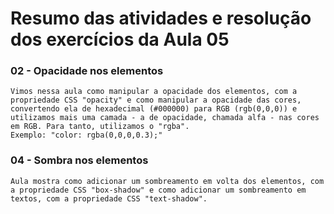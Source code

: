 # Resumo das atividades e resolução dos exercícios da Aula 05 #

### 02 - Opacidade nos elementos ###
    Vimos nessa aula como manipular a opacidade dos elementos, com a propriedade CSS "opacity" e como manipular a opacidade das cores, convertendo ela de hexadecimal (#000000) para RGB (rgb(0,0,0)) e utilizamos mais uma camada - a de opacidade, chamada alfa - nas cores em RGB. Para tanto, utilizamos o "rgba".
    Exemplo: "color: rgba(0,0,0,0.3);"


### 04 - Sombra nos elementos ###
    Aula mostra como adicionar um sombreamento em volta dos elementos, com a propriedade CSS "box-shadow" e como adicionar um sombreamento em textos, com a propriedade CSS "text-shadow".